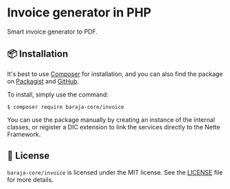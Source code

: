 Invoice generator in PHP
========================

Smart invoice generator to PDF.

📦 Installation
---------------

It's best to use [Composer](https://getcomposer.org) for installation, and you can also find the package on
[Packagist](https://packagist.org/packages/baraja-core/invoice) and
[GitHub](https://github.com/baraja-core/invoice).

To install, simply use the command:

```shell
$ composer require baraja-core/invoice
```

You can use the package manually by creating an instance of the internal classes, or register a DIC extension to link the services directly to the Nette Framework.

📄 License
-----------

`baraja-core/invoice` is licensed under the MIT license. See the [LICENSE](https://github.com/baraja-core/template/blob/master/LICENSE) file for more details.

